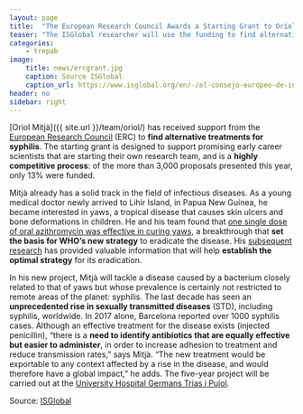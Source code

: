 ```yaml
---
layout: page
title:  "The European Research Council Awards a Starting Grant to Oriol Mitjà"
teaser: "The ISGlobal researcher will use the funding to find alternative treatments for syphilis"
categories:
    - trepab
image:
    title: news/ercgrant.jpg
    caption: Source ISGlobal
    caption_url: https://www.isglobal.org/en/-/el-consejo-europeo-de-investigacion-concede-una-subvencion-a-oriol-mitja
header: no
sidebar: right
---
```


[Oriol Mitjà]({{ site.url }}/team/oriol/) has received support from the [European Research Council](https://erc.europa.eu/) (ERC) to **find alternative treatments for syphilis**. The starting grant is designed to support promising early career scientists that are starting their own research team, and is a **highly competitive process**: of the more than 3,000 proposals presented this year, only 13% were funded.



Mitjà already has a solid track in the field of infectious diseases. As a young medical doctor newly arrived to Lihir Island, in Papua New Guinea, he became interested in yaws, a tropical disease that causes skin ulcers and bone deformations in children. He and his team found that [one single dose of oral azithromycin was effective in curing yaws](https://www.isglobal.org/en/-/cresib-scientists-make-key-breakthrough-that-could-lead-to-the-eradication-of-yaws), a breakthrough that **set the basis for WHO’s new strategy** to eradicate the disease. His [subsequent research](https://www.isglobal.org/en/-/nuevos-resultados-apuntan-a-la-necesidad-de-modificar-la-actual-estrategia-para-la-erradicacion-del-pian) has provided valuable information that will help **establish the optimal strategy** for its eradication.



In his new project, Mitjà will tackle a disease caused by a bacterium closely related to that of yaws but whose prevalence is certainly not restricted to remote areas of the planet: syphilis. The last decade has seen an **unprecedented rise in sexually transmitted diseases** (STD), including syphilis, worldwide. In 2017 alone, Barcelona reported over 1000 syphilis cases. Although an effective treatment for the disease exists (injected penicillin), “there is a **need to identify antibiotics that are equally effective but easier to administer**, in order to increase adhesion to treatment and reduce transmission rates,” says Mitjà. “The new treatment would be exportable to any context affected by a rise in the disease, and would therefore have a global impact,” he adds. The five-year project will be carried out at the [University Hospital Germans Trias i Pujol](http://www.hospitalgermanstrias.cat/en).



Source: [ISGlobal](https://www.isglobal.org/en/-/el-consejo-europeo-de-investigacion-concede-una-subvencion-a-oriol-mitja)
